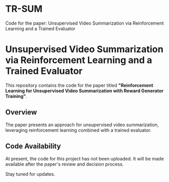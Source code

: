 # TR-SUM
Code for the paper: Unsupervised Video Summarization via Reinforcement Learning and a Trained Evaluator

# Unsupervised Video Summarization via Reinforcement Learning and a Trained Evaluator

This repository contains the code for the paper titled **"Reinforcement Learning for Unsupervised Video Summarization with Reward Generator Training"**.

## Overview

The paper presents an approach for unsupervised video summarization, leveraging reinforcement learning combined with a trained evaluator.

## Code Availability

At present, the code for this project has not been uploaded. It will be made available after the paper's review and decision process.

Stay tuned for updates.
